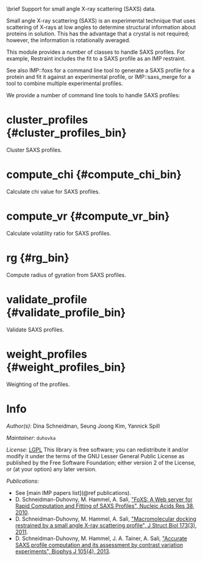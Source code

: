 \brief Support for small angle X-ray scattering (SAXS) data.

Small angle X-ray scattering (SAXS) is an experimental technique that uses
scattering of X-rays at low angles to determine structural information about
proteins in solution. This has the advantage that a crystal is not required;
however, the information is rotationally averaged.

This module provides a number of classes to handle SAXS profiles. For example,
Restraint includes the fit to a SAXS profile as an IMP restraint.

See also IMP::foxs for a command line tool to generate a SAXS profile for a
protein and fit it against an experimental profile, or IMP::saxs_merge for a
tool to combine multiple experimental profiles.

We provide a number of command line tools to handle SAXS profiles:

# cluster_profiles {#cluster_profiles_bin}
Cluster SAXS profiles.

# compute_chi {#compute_chi_bin}
Calculate chi value for SAXS profiles.

# compute_vr {#compute_vr_bin}
Calculate volatility ratio for SAXS profiles.

# rg {#rg_bin}
Compute radius of gyration from SAXS profiles.

# validate_profile {#validate_profile_bin}
Validate SAXS profiles.

# weight_profiles {#weight_profiles_bin}
Weighting of the profiles.

# Info

_Author(s)_: Dina Schneidman, Seung Joong Kim, Yannick Spill

_Maintainer_: `duhovka`

_License_: [LGPL](http://www.gnu.org/licenses/old-licenses/lgpl-2.1.html)
This library is free software; you can redistribute it and/or
modify it under the terms of the GNU Lesser General Public
License as published by the Free Software Foundation; either
version 2 of the License, or (at your option) any later version.

_Publications_:
 - See [main IMP papers list](@ref publications).
 - D. Schneidman-Duhovny, M. Hammel, A. Sali, ["FoXS: A Web server for Rapid Computation and Fitting of SAXS Profiles", Nucleic Acids Res 38, 2010](http://www.ncbi.nlm.nih.gov/pubmed/20507903).
 - D. Schneidman-Duhovny, M. Hammel, A. Sali, ["Macromolecular docking restrained by a small angle X-ray scattering profile", J Struct Biol 173(3), 2011](http://www.ncbi.nlm.nih.gov/pubmed/20920583).
 - D. Schneidman-Duhovny, M. Hammel, J. A. Tainer, A. Sali, ["Accurate SAXS profile computation and its assessment by contrast variation experiments", Biophys J 105(4), 2013](http://www.ncbi.nlm.nih.gov/pubmed/23972848).
